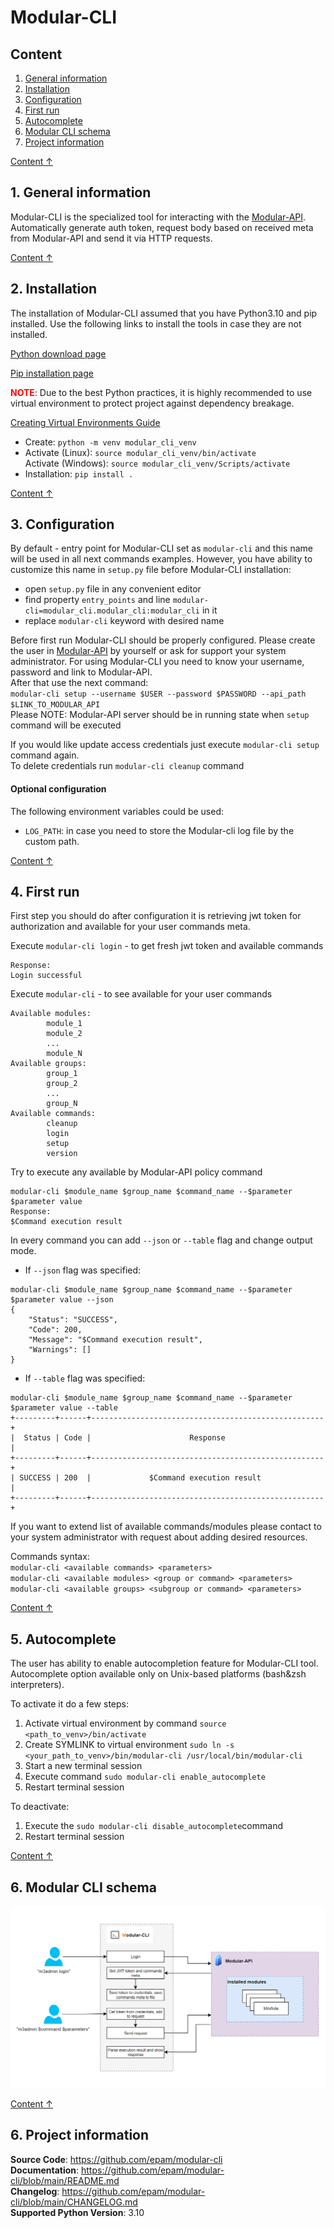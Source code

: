 # Modular-CLI
<a name="content"></a>
## Content

1) [General information](#info)
2) [Installation](#install)
3) [Configuration](#configuration)
4) [First run](#first_run)
5) [Autocomplete](#autocomplete)
6) [Modular CLI schema](#schema)
7) [Project information](#project_info)

[Content ↑](#content)

<a name="info"></a> 
## 1. General information
Modular-CLI is the specialized tool for interacting with the [Modular-API](https://git.epam.com/epmc-eoos/m3-modular-admin/-/blob/develop/README.md).
Automatically generate auth token, request body based on received meta from Modular-API and send it 
via HTTP requests.

[Content ↑](#content)
<a name="install"></a>
## 2. Installation

The installation of Modular-CLI assumed that you have Python3.10 and pip installed.
Use the following links to install the tools in case they are not installed.</br>

[Python download page](https://www.python.org/downloads/)

[Pip installation page](https://pip.pypa.io/en/stable/installation/)

<span style="color:red">**NOTE**</span>: 
Due to the best Python practices, it is highly recommended to use virtual 
environment to protect project against dependency breakage.

[Creating Virtual Environments Guide](https://packaging.python.org/en/latest/tutorials/installing-packages/#creating-and-using-virtual-environments)

* Create: `python -m venv modular_cli_venv`  
* Activate (Linux): `source modular_cli_venv/bin/activate`   
  Activate (Windows): `source modular_cli_venv/Scripts/activate`   
* Installation: `pip install .`  

[Content ↑](#content)
<a name="configuration"></a>
## 3. Configuration
By default - entry point for Modular-CLI set as `modular-cli` and this name will be used 
in all next commands examples. However, you have ability to customize this name in 
`setup.py` file before Modular-CLI installation:
* open `setup.py` file in any convenient editor
* find property `entry_points` and line `modular-cli=modular_cli.modular_cli:modular_cli` in it
* replace `modular-cli` keyword with desired name
    

Before first run Modular-CLI should be properly configured. Please create the user
in [Modular-API](https://git.epam.com/epmc-eoos/m3-modular-admin/-/blob/develop/README.md) 
by yourself or ask for support your system administrator. For using 
Modular-CLI you need to know your username, password and link to Modular-API.  
After that use the next command:  
`modular-cli setup --username $USER --password $PASSWORD --api_path $LINK_TO_MODULAR_API`  
Please NOTE: Modular-API server should be in running state when `setup` command will be executed

If you would like update access credentials just execute `modular-cli setup` command again.    
To delete credentials run `modular-cli cleanup` command

#### Optional configuration
The following environment variables could be used:
* `LOG_PATH`: in case you need to store the Modular-cli log file by the custom path.

[Content ↑](#content)
<a name="first_run"></a>
## 4. First run
First step you should do after configuration it is retrieving jwt token for authorization 
and available for your user commands meta.

Execute `modular-cli login` - to get fresh jwt token and available commands
```commandline
Response:
Login successful
```
Execute `modular-cli` - to see available for your user commands
```commandline
Available modules:
        module_1
        module_2
        ...
        module_N
Available groups:
        group_1
        group_2
        ...
        group_N
Available commands:
        cleanup
        login
        setup
        version
```
Try to execute any available by Modular-API policy command
```commandline
modular-cli $module_name $group_name $command_name --$parameter $parameter value
Response:
$Command execution result
```
In every command you can add `--json` or `--table` flag and change output mode.
* If `--json` flag was specified:
```commandline
modular-cli $module_name $group_name $command_name --$parameter $parameter value --json
{
    "Status": "SUCCESS",
    "Code": 200,
    "Message": "$Command execution result",
    "Warnings": []
}
```
* If `--table` flag was specified:
```commandline
modular-cli $module_name $group_name $command_name --$parameter $parameter value --table
+---------+------+----------------------------------------------------+
|  Status | Code |                      Response                      |
+---------+------+----------------------------------------------------+
| SUCCESS | 200  |             $Command execution result              |
+---------+------+----------------------------------------------------+

```

If you want to extend list of available commands/modules please contact to your system 
administrator with request about adding desired resources.

Commands syntax:  
`modular-cli <available commands> <parameters>`  
`modular-cli <available modules> <group or command> <parameters>`  
`modular-cli <available groups> <subgroup or command> <parameters>`

[Content ↑](#content)
<a name="autocomplete"></a>
## 5. Autocomplete

The user has ability to enable autocompletion feature for Modular-CLI tool.
Autocomplete option available only on Unix-based platforms (bash&zsh interpreters).

To activate it do a few steps:
1. Activate virtual environment by command 
   `source <path_to_venv>/bin/activate`
2. Create SYMLINK to virtual environment 
   `sudo ln -s <your_path_to_venv>/bin/modular-cli /usr/local/bin/modular-cli`
3. Start a new terminal session
4. Execute command `sudo modular-cli enable_autocomplete`
5. Restart terminal session

To deactivate:
1. Execute the `sudo modular-cli disable_autocomplete`command
2. Restart terminal session

[Content ↑](#content)
<a name="schema"></a>
## 6. Modular CLI schema

![Schema](https://raw.githubusercontent.com/epam/modular-cli/refs/heads/main/pics/modular_cli_schema.png)

[Content ↑](#content)
<a name="project_info"></a>
## 6. Project information

**Source Code**: https://github.com/epam/modular-cli  
**Documentation**: https://github.com/epam/modular-cli/blob/main/README.md  
**Changelog**: https://github.com/epam/modular-cli/blob/main/CHANGELOG.md  
**Supported Python Version**: 3.10  
